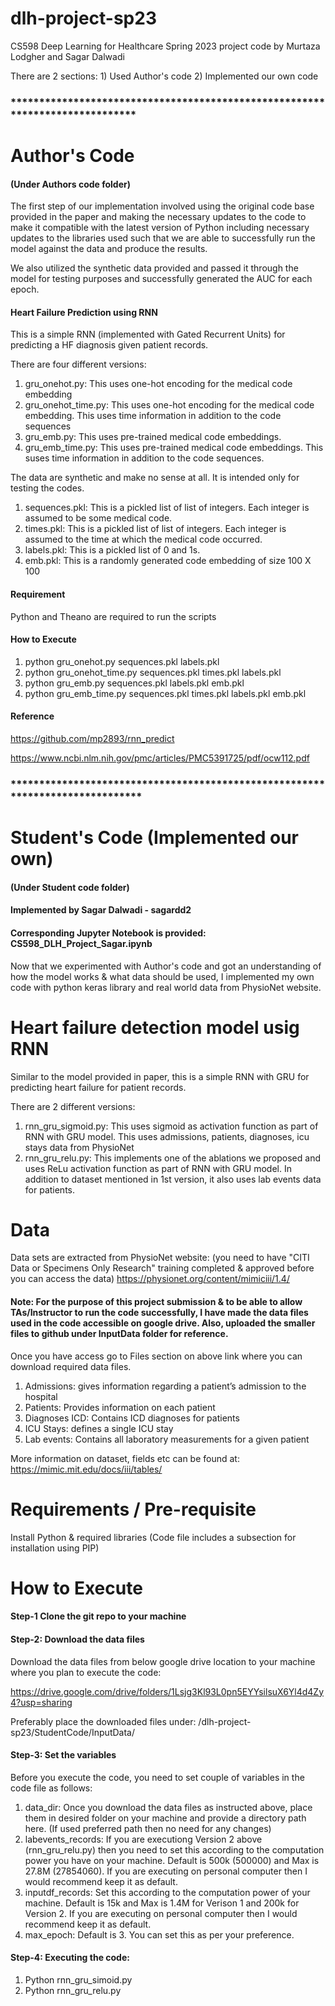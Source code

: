 # dlh-project-sp23
CS598 Deep Learning for Healthcare Spring 2023 project code by Murtaza Lodgher and Sagar Dalwadi

There are 2 sections: 1) Used Author's code 2) Implemented our own code

### *****************************************************************************

# Author's Code
#### (Under Authors code folder)

The first step of our implementation involved using the original code base provided in the paper and making the necessary updates to the code to make it compatible with the latest version of Python including necessary updates to the libraries used such that we are able to successfully run the model against the data and produce the results.

We also utilized the synthetic data provided and passed it through the model for testing purposes and successfully generated the AUC for each epoch.

#### Heart Failure Prediction using RNN
This is a simple RNN (implemented with Gated Recurrent Units) for predicting a HF diagnosis given patient records.

There are four different versions:

1. gru_onehot.py: This uses one-hot encoding for the medical code embedding
2. gru_onehot_time.py: This uses one-hot encoding for the medical code embedding. This uses time information in addition to the code sequences
3. gru_emb.py: This uses pre-trained medical code embeddings. 
4. gru_emb_time.py: This uses pre-trained medical code embeddings. This suses time information in addition to the code sequences.

The data are synthetic and make no sense at all. It is intended only for testing the codes.

1. sequences.pkl: This is a pickled list of list of integers. Each integer is assumed to be some medical code.
2. times.pkl: This is a pickled list of list of integers. Each integer is assumed to the time at which the medical code occurred.
3. labels.pkl: This is a pickled list of 0 and 1s.
4. emb.pkl: This is a randomly generated code embedding of size 100 X 100

#### Requirement
Python and Theano are required to run the scripts

#### How to Execute
1. python gru_onehot.py sequences.pkl labels.pkl <output>
2. python gru_onehot_time.py sequences.pkl times.pkl labels.pkl <output>
3. python gru_emb.py sequences.pkl labels.pkl emb.pkl <output>
4. python gru_emb_time.py sequences.pkl times.pkl labels.pkl emb.pkl <output>

#### Reference
https://github.com/mp2893/rnn_predict

https://www.ncbi.nlm.nih.gov/pmc/articles/PMC5391725/pdf/ocw112.pdf


### ******************************************************************************

# Student's Code (Implemented our own)
#### (Under Student code folder)
#### Implemented by Sagar Dalwadi - sagardd2
#### Corresponding Jupyter Notebook is provided: CS598_DLH_Project_Sagar.ipynb

Now that we experimented with Author's code and got an understanding of how the model works & what data should be used, I implemented my own code with python keras library and real world data from PhysioNet website.

# Heart failure detection model usig RNN
Similar to the model provided in paper, this is a simple RNN with GRU for predicting heart failure for patient records.

There are 2 different versions:

1. rnn_gru_sigmoid.py: This uses sigmoid as activation function as part of RNN with GRU model. This uses admissions, patients, diagnoses, icu stays data from PhysioNet
2. rnn_gru_relu.py: This implements one of the ablations we proposed and uses ReLu activation function as part of RNN with GRU model. In addition to dataset mentioned in 1st version, it also uses lab events data for patients.

# Data

Data sets are extracted from PhysioNet website: (you need to have "CITI Data or Specimens Only Research" training completed & approved before you can access the data)
https://physionet.org/content/mimiciii/1.4/

#### Note: For the purpose of this project submission & to be able to allow TAs/Instructor to run the code successfully, I have made the data files used in the code accessible on google drive. Also, uploaded the smaller files to github under InputData folder for reference.

Once you have access go to Files section on above link where you can download required data files.

1. Admissions: gives information regarding a patient’s admission to the hospital
2. Patients: Provides information on each patient
3. Diagnoses ICD: Contains ICD diagnoses for patients
4. ICU Stays: defines a single ICU stay
5. Lab events: Contains all laboratory measurements for a given patient

More information on dataset, fields etc can be found at: https://mimic.mit.edu/docs/iii/tables/

# Requirements / Pre-requisite

Install Python & required libraries (Code file includes a subsection for installation using PIP)

# How to Execute


#### Step-1 Clone the git repo to your machine

#### Step-2: Download the data files
Download the data files from below google drive location to your machine where you plan to execute the code:

https://drive.google.com/drive/folders/1Lsjg3Kl93L0pn5EYYsilsuX6Yl4d4Zy4?usp=sharing

Preferably place the downloaded files under: /dlh-project-sp23/StudentCode/InputData/

#### Step-3: Set the variables
Before you execute the code, you need to set couple of variables in the code file as follows:

1. data_dir: Once you download the data files as instructed above, place them in desired folder on your machine and provide a directory path here. (If used preferred path then no need for any changes)
2. labevents_records: If you are executiong Version 2 above (rnn_gru_relu.py) then you need to set this according to the computation power you have on your machine. Default is 500k (500000) and Max is 27.8M (27854060). If you are executing on personal computer then I would recommend keep it as default.
3. inputdf_records: Set this according to the computation power of your machine. Default is 15k and Max is 1.4M for Verison 1 and 200k for Version 2. If you are executing on personal computer then I would recommend keep it as default.
4. max_epoch: Default is 3. You can set this as per your preference.

#### Step-4: Executing the code:

1. Python rnn_gru_simoid.py
2. Python rnn_gru_relu.py

